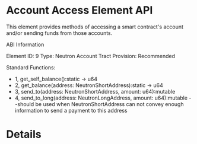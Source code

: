 # Account Access Element API

This element provides methods of accessing a smart contract's account and/or sending funds from those accounts.

ABI Information

Element ID: 9
Type: Neutron Account Tract
Provision: Recommended 

Standard Functions:

* 1, get_self_balance():static -> u64
* 2, get_balance(address: NeutronShortAddress):static -> u64
* 3, send_to(address: NeutronShortAddress, amount: u64):mutable
* 4, send_to_long(address: NeutronLongAddress, amount: u64):mutable --should be used when NeutronShortAddress can not convey enough information to send a payment to this address

# Details



